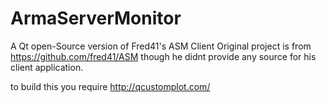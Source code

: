 # ArmaServerMonitor
A Qt open-Source version of Fred41's ASM Client
Original project is from https://github.com/fred41/ASM though he didnt provide any source for his client application.

to build this you require http://qcustomplot.com/
